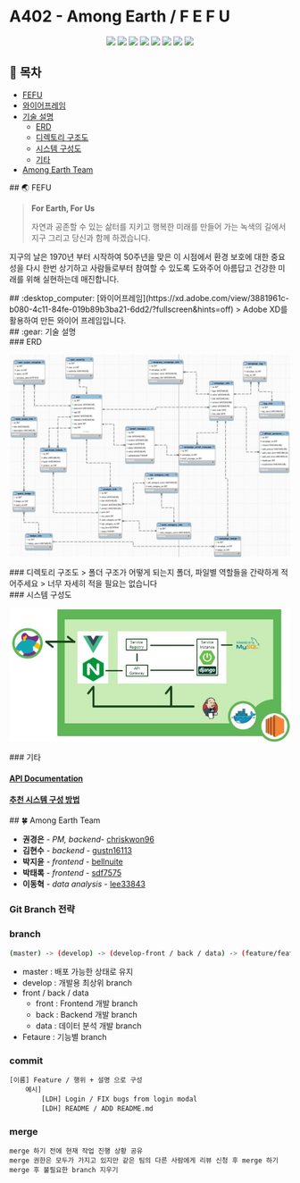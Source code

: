 # A402 - Among Earth / F E F U

<center>
    <img src="https://img.shields.io/badge/platform-web-green">
    <img src="https://img.shields.io/static/v1.svg?label=&message=Vue&style=flat-square&logo=Vue.js&logoColor=white&color=42b883">
    <img src="https://img.shields.io/badge/framework-spring boot-blue">
    <img src="https://img.shields.io/badge/framework-django-green">
    <img src="https://img.shields.io/badge/database-MariaDB-9cf">
    <img src="https://img.shields.io/badge/server-AWS-yellow">
    <img src="https://img.shields.io/badge/language-python%2C java%2C javascript-yellowgreen">
    <img src="https://img.shields.io/badge/swagger-valid-brightgreen">
</center>

## :book: 목차
- [FEFU](#fefu)
- [와이어프레임](#wire-frame)
- [기술 설명](#tech)
	- [ERD](#erd)
	- [디렉토리 구조도](#directory)
	- [시스템 구성도](#system)
	- [기타](#etc)
- [Among Earth Team](#Among-Earth-Team)


<div id='fefu' />
## 🌏 FEFU

> **For Earth, For Us**
>
> 자연과 공존할 수 있는 삶터를 지키고 행복한 미래를 만들어 가는 녹색의 길에서
> 지구 그리고 당신과 함께 하겠습니다.

지구의 날은 1970년 부터 시작하여 50주년을 맞은 이 시점에서
환경 보호에 대한 중요성을 다시 한번 상기하고
사람들로부터 참여할 수 있도록 도와주어 
아름답고 건강한 미래를 위해 실현하는데 매진합니다.  


<div id='wire-frame' />
## :desktop_computer: [와이어프레임](https://xd.adobe.com/view/3881961c-b080-4c11-84fe-019b89b3ba21-6dd2/?fullscreen&hints=off)
> Adobe XD를 활용하여 만든 와이어 프레임입니다.


<div id='tech' />
## :gear: 기술 설명
<div id='erd' />
### ERD

![ERD](images/new_ERD.JPG)
<div id='directory' />
### 디렉토리 구조도
> 폴더 구조가 어떻게 되는지 폴더, 파일별 역할들을 간략하게 적어주세요  
> 너무 자세히 적을 필요는 없습니다
<div id='system' />
### 시스템 구성도

![Tech_Flow](images/Tech_Flow.JPG)


<div id='etc' />
### 기타

#### [API Documentation](document/REST_API_document.md)

#### [추천 시스템 구성 방법](document/recommendation.md)




<div id='Among-Earth-Team' />
## 🍀 Among Earth Team

* **권경은** - *PM, backend*- [chriskwon96](https://lab.ssafy.com/chriskwon96)
* **김현수** - *backend* - [gustn16113](https://lab.ssafy.com/gustn16113)
* **박지윤** - *frontend* - [bellnuite](https://lab.ssafy.com/bellnuite)
* **박태록** - *frontend* - [sdf7575](https://lab.ssafy.com/sdf7575)
* **이동혁** - *data analysis* - [lee33843](https://lab.ssafy.com/lee33843)



### Git Branch 전략

### branch

```bash
(master) -> (develop) -> (develop-front / back / data) -> (feature/feature명)
```

* master : 배포 가능한 상태로 유지
* develop : 개발용 최상위 branch
* front / back / data
    * front : Frontend 개발 branch
    * back : Backend 개발 branch
    * data : 데이터 분석 개발 branch
* Fetaure : 기능별 branch

### commit

```bash
[이름] Feature / 행위 + 설명 으로 구성
    예시]
        [LDH] Login / FIX bugs from login modal
        [LDH] README / ADD README.md
```

### merge

```bash
merge 하기 전에 현재 작업 진행 상황 공유
merge 권한은 모두가 가지고 있지만 같은 팀의 다른 사람에게 리뷰 신청 후 merge 하기
merge 후 불필요한 branch 지우기
```

